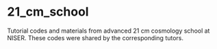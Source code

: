 # 21_cm_school
Tutorial codes and materials from advanced 21 cm cosmology school at NISER.
These codes were shared by the corresponding tutors.
